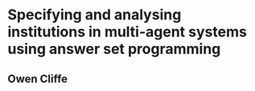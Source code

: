 # Specifying and analysing institutions in multi-agent systems using answer set programming
## Owen Cliffe
